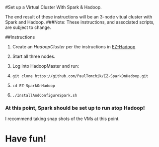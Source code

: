 #Set up a Virtual Cluster With Spark & Hadoop.

The end result of these instructions will be an 3-node vitual cluster with Spark and Hadoop.
###Note: These instructions, and associated scripts, are subject to change.

##Instructions
1. Create an *HadoopCluster* per the instructions in [EZ-Hadoop](https://github.com/PaulTomchik/EZ-Hadoop)

2. Start all three nodes.

3. Log into HadoopMaster and run:
  1. `git clone https://github.com/PaulTomchik/EZ-SparkOnHadoop.git`
  2. `cd EZ-SparkOnHadoop`
  3. `./InstallAndConfigureSpark.sh`

### At this point, Spark should be set up to run atop Hadoop!
I recommend taking snap shots of the VMs at this point.

# Have fun!
